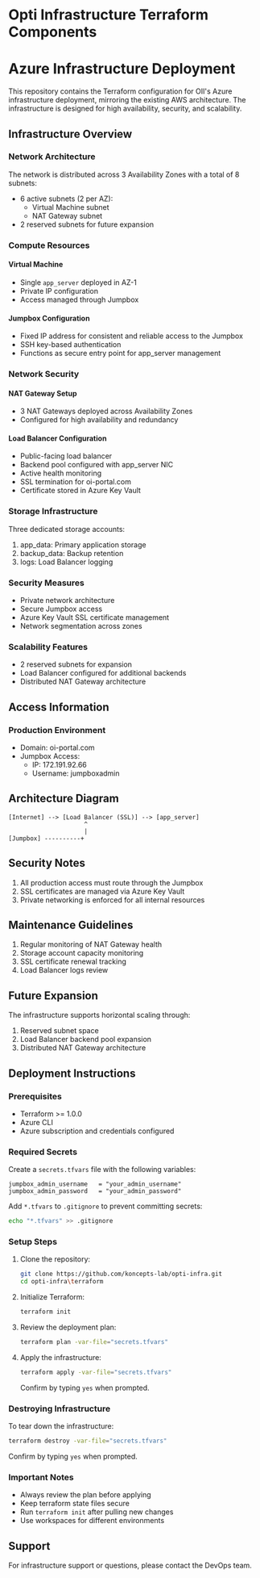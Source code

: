 # Opti Infrastructure Terraform Components
# Azure Infrastructure Deployment

This repository contains the Terraform configuration for OII's Azure infrastructure deployment, mirroring the existing AWS architecture. The infrastructure is designed for high availability, security, and scalability.

## Infrastructure Overview

### Network Architecture

The network is distributed across 3 Availability Zones with a total of 8 subnets:
- 6 active subnets (2 per AZ):
  - Virtual Machine subnet
  - NAT Gateway subnet
- 2 reserved subnets for future expansion

### Compute Resources

#### Virtual Machine
- Single `app_server` deployed in AZ-1
- Private IP configuration
- Access managed through Jumpbox

#### Jumpbox Configuration
- Fixed IP address for consistent and reliable access to the Jumpbox
- SSH key-based authentication
- Functions as secure entry point for app_server management

### Network Security

#### NAT Gateway Setup
- 3 NAT Gateways deployed across Availability Zones
- Configured for high availability and redundancy

#### Load Balancer Configuration
- Public-facing load balancer
- Backend pool configured with app_server NIC
- Active health monitoring
- SSL termination for oi-portal.com
- Certificate stored in Azure Key Vault

### Storage Infrastructure

Three dedicated storage accounts:
1. app_data: Primary application storage
2. backup_data: Backup retention
3. logs: Load Balancer logging

### Security Measures

- Private network architecture
- Secure Jumpbox access
- Azure Key Vault SSL certificate management
- Network segmentation across zones

### Scalability Features

- 2 reserved subnets for expansion
- Load Balancer configured for additional backends
- Distributed NAT Gateway architecture

## Access Information

### Production Environment
- Domain: oi-portal.com
- Jumpbox Access:
  - IP: 172.191.92.66
  - Username: jumpboxadmin

## Architecture Diagram

```
[Internet] --> [Load Balancer (SSL)] --> [app_server]
                     ^
                     |
[Jumpbox] ----------+
```

## Security Notes

1. All production access must route through the Jumpbox
2. SSL certificates are managed via Azure Key Vault
3. Private networking is enforced for all internal resources

## Maintenance Guidelines

1. Regular monitoring of NAT Gateway health
2. Storage account capacity monitoring
3. SSL certificate renewal tracking
4. Load Balancer logs review

## Future Expansion

The infrastructure supports horizontal scaling through:
1. Reserved subnet space
2. Load Balancer backend pool expansion
3. Distributed NAT Gateway architecture

## Deployment Instructions

### Prerequisites
- Terraform >= 1.0.0
- Azure CLI
- Azure subscription and credentials configured

### Required Secrets
Create a `secrets.tfvars` file with the following variables:
```hcl
jumpbox_admin_username   = "your_admin_username"
jumpbox_admin_password   = "your_admin_password"
```

Add `*.tfvars` to `.gitignore` to prevent committing secrets:
```bash
echo "*.tfvars" >> .gitignore
```

### Setup Steps
1. Clone the repository:
   ```bash
   git clone https://github.com/koncepts-lab/opti-infra.git
   cd opti-infra\terraform
   ```

2. Initialize Terraform:
   ```bash
   terraform init
   ```

3. Review the deployment plan:
   ```bash
   terraform plan -var-file="secrets.tfvars"
   ```

4. Apply the infrastructure:
   ```bash
   terraform apply -var-file="secrets.tfvars"
   ```
   Confirm by typing `yes` when prompted.

### Destroying Infrastructure
To tear down the infrastructure:
```bash
terraform destroy -var-file="secrets.tfvars"
```
Confirm by typing `yes` when prompted.

### Important Notes
- Always review the plan before applying
- Keep terraform state files secure
- Run `terraform init` after pulling new changes
- Use workspaces for different environments

## Support

For infrastructure support or questions, please contact the DevOps team.
